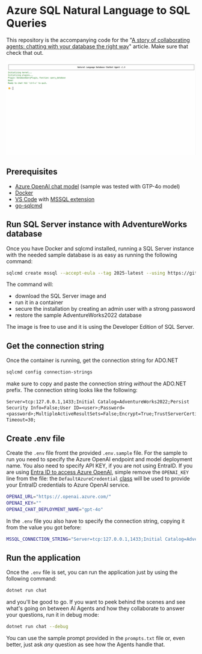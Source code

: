 # Azure SQL Natural Language to SQL Queries

This repository is the accompanying code for the "[A story of collaborating agents: chatting with your database the right way](https://devblogs.microsoft.com/azure-sql/a-story-of-collaborating-agents-chatting-with-your-database-the-right-way/)" article. Make sure that check that out.

![AI Agents collaborating to answer complex NL2SQL question](./_assets/chatbot-azure-sql.gif)

## Prerequisites

- [Azure OpenAI chat model](https://learn.microsoft.com/en-us/azure/ai-services/openai/overview#get-started-with-azure-openai) (sample was tested with GTP-4o model)
- [Docker](https://www.docker.com/)
- [VS Code](https://code.visualstudio.com/) with [MSSQL extension](https://marketplace.visualstudio.com/items?itemName=ms-mssql.mssql)
- [go-sqlcmd](https://learn.microsoft.com/en-us/sql/tools/sqlcmd/sqlcmd-utility?view=sql-server-ver17&tabs=go%2Cwindows%2Cwindows-support&pivots=cs1-bash#download-and-install-sqlcmd)

## Run SQL Server instance with AdventureWorks database

Once you have Docker and sqlcmd installed, running a SQL Server instance with the needed sample database is as easy as running the following command:

```bash
sqlcmd create mssql --accept-eula --tag 2025-latest --using https://github.com/Microsoft/sql-server-samples/releases/download/adventureworks/AdventureWorks2022.bak
```

The command will:

- download the SQL Server image and 
- run it in a container
- secure the installation by creating an admin user with a strong password
- restore the sample AdventureWorks2022 database

The image is free to use and it is using the Developer Edition of SQL Server. 

## Get the connection string

Once the container is running, get the connection string for ADO.NET

```bash
sqlcmd config connection-strings
```

make sure to copy and paste the connection string *without* the ADO.NET prefix. The connection string looks like the following:

```text
Server=tcp:127.0.0.1,1433;Initial Catalog=AdventureWorks2022;Persist Security Info=False;User ID=<user>;Password=<password>;MultipleActiveResultSets=False;Encrypt=True;TrustServerCertificate=True;Connection Timeout=30;
```

## Create .env file

Create the `.env` file fromt the provided `.env.sample` file. For the sample to run you need to specify the Azure OpenAI endpoint and model deployment name. You also need to specify API KEY, if you are not using EntraID. If you are using [Entra ID to access Azure OpenAI](https://learn.microsoft.com/en-us/azure/ai-services/openai/how-to/role-based-access-control#cognitive-services-openai-user), simple remove the `OPENAI_KEY` line from the file: the `DefaultAzureCredential` [class](https://learn.microsoft.com/en-us/dotnet/api/azure.identity.defaultazurecredential?view=azure-dotnet) will be used to provide your EntraID credentials to Azure OpenAI service.

```bash
OPENAI_URL="https://.openai.azure.com/"
OPENAI_KEY=""
OPENAI_CHAT_DEPLOYMENT_NAME="gpt-4o"
```

In the `.env` file you also have to specify the connection string, copying it from the value you got before:

```bash
MSSQL_CONNECTION_STRING="Server=tcp:127.0.0.1,1433;Initial Catalog=AdventureWorks2022;Persist Security Info=False;User ID=<user>;Password=<password>;MultipleActiveResultSets=False;Encrypt=True;TrustServerCertificate=True;Connection Timeout=30;"
```

## Run the application

Once the `.env` file is set, you can run the application just by using the following command:

```bash
dotnet run chat
```

and you'll be good to go. If you want to peek behind the scenes and see what's going on between AI Agents and how they collaborate to answer your questions, run it in debug mode:

```bash
dotnet run chat --debug
```

You can use the sample prompt provided in the `prompts.txt` file or, even better, just ask *any* question as see how the Agents handle that.
